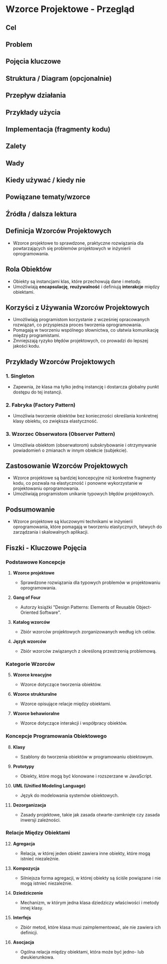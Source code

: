# Wzorce Projektowe - Przegląd

## Cel

## Problem

## Pojęcia kluczowe

## Struktura / Diagram (opcjonalnie)

## Przepływ działania

## Przykłady użycia

## Implementacja (fragmenty kodu)

## Zalety

## Wady

## Kiedy używać / kiedy nie

## Powiązane tematy/wzorce

## Źródła / dalsza lektura


## Definicja Wzorców Projektowych
- Wzorce projektowe to sprawdzone, praktyczne rozwiązania dla powtarzających się problemów projektowych w inżynierii oprogramowania.

## Rola Obiektów
- Obiekty są instancjami klas, które przechowują dane i metody.
- Umożliwiają **encapsulację**, **reużywalność** i definiują **interakcje** między obiektami.

## Korzyści z Używania Wzorców Projektowych
- Umożliwiają programistom korzystanie z wcześniej opracowanych rozwiązań, co przyspiesza proces tworzenia oprogramowania.
- Pomagają w tworzeniu wspólnego słownictwa, co ułatwia komunikację między programistami.
- Zmniejszają ryzyko błędów projektowych, co prowadzi do lepszej jakości kodu.

## Przykłady Wzorców Projektowych

### 1. Singleton
- Zapewnia, że klasa ma tylko jedną instancję i dostarcza globalny punkt dostępu do tej instancji.

### 2. Fabryka (Factory Pattern)
- Umożliwia tworzenie obiektów bez konieczności określania konkretnej klasy obiektu, co zwiększa elastyczność.

### 3. Wzorzec Obserwatora (Observer Pattern)
- Umożliwia obiektom (obserwatorom) subskrybowanie i otrzymywanie powiadomień o zmianach w innym obiekcie (subjekcie).

## Zastosowanie Wzorców Projektowych
- Wzorce projektowe są bardziej koncepcyjne niż konkretne fragmenty kodu, co pozwala na elastyczność i ponowne wykorzystanie w projektowaniu oprogramowania.
- Umożliwiają programistom unikanie typowych błędów projektowych.

## Podsumowanie
- Wzorce projektowe są kluczowymi technikami w inżynierii oprogramowania, które pomagają w tworzeniu elastycznych, łatwych do zarządzania i skalowalnych aplikacji.

## Fiszki - Kluczowe Pojęcia

### Podstawowe Koncepcje
1. **Wzorce projektowe**
   - Sprawdzone rozwiązania dla typowych problemów w projektowaniu oprogramowania.

2. **Gang of Four**
   - Autorzy książki "Design Patterns: Elements of Reusable Object-Oriented Software".

3. **Katalog wzorców**
   - Zbiór wzorców projektowych zorganizowanych według ich celów.

4. **Język wzorców**
   - Zbiór wzorców związanych z określoną przestrzenią problemową.

### Kategorie Wzorców
5. **Wzorce kreacyjne**
   - Wzorce dotyczące tworzenia obiektów.

6. **Wzorce strukturalne**
   - Wzorce opisujące relacje między obiektami.

7. **Wzorce behawioralne**
   - Wzorce dotyczące interakcji i współpracy obiektów.

### Koncepcje Programowania Obiektowego
8. **Klasy**
   - Szablony do tworzenia obiektów w programowaniu obiektowym.

9. **Prototypy**
   - Obiekty, które mogą być klonowane i rozszerzane w JavaScript.

10. **UML (Unified Modeling Language)**
    - Język do modelowania systemów obiektowych.

11. **Dezorganizacja**
    - Zasady projektowe, takie jak zasada otwarte-zamknięte czy zasada inwersji zależności.

### Relacje Między Obiektami
12. **Agregacja**
    - Relacja, w której jeden obiekt zawiera inne obiekty, które mogą istnieć niezależnie.

13. **Kompozycja**
    - Silniejsza forma agregacji, w której obiekty są ściśle powiązane i nie mogą istnieć niezależnie.

14. **Dziedziczenie**
    - Mechanizm, w którym jedna klasa dziedziczy właściwości i metody innej klasy.

15. **Interfejs**
    - Zbiór metod, które klasa musi zaimplementować, ale nie zawiera ich definicji.

16. **Asocjacja**
    - Ogólna relacja między obiektami, która może być jedno- lub dwukierunkowa. 